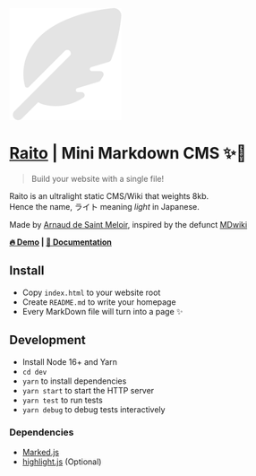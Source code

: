 ![logo](logo.svg)

# [Raito](https://arnaud.at/raito) | Mini Markdown CMS ✨📝
> Build your website with a single file!

Raito is an ultralight static CMS/Wiki that weights 8kb.  
Hence the name, ライト meaning *light* in Japanese.

Made by [Arnaud de Saint Meloir](https://arnaud.at), inspired by the defunct [MDwiki](https://github.com/Dynalon/mdwiki/)

**[🔥 Demo](https://arnaud.at/raito) | [📄 Documentation](docs)**

## Install
- Copy `index.html` to your website root
- Create `README.md` to write your homepage
- Every MarkDown file will turn into a page ✨


## Development
- Install Node 16+ and Yarn
- `cd dev`
- `yarn` to install dependencies
- `yarn start` to start the HTTP server
- `yarn test` to run tests
- `yarn debug` to debug tests interactively

### Dependencies
- [Marked.js](https://github.com/markedjs/marked/)
- [highlight.js](https://github.com/highlightjs/highlight.js/) (Optional)
